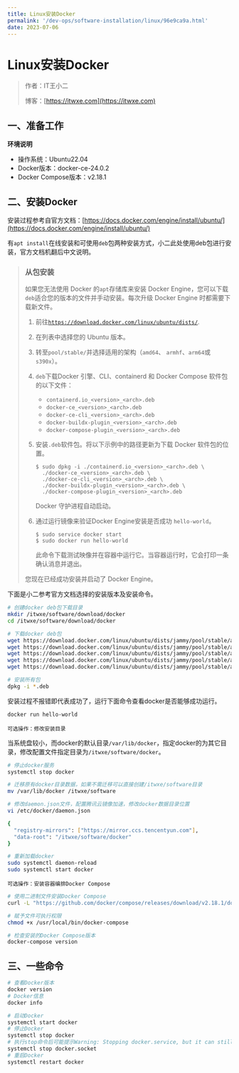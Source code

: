 ```yaml
---
title: Linux安装Docker
permalink: '/dev-ops/software-installation/linux/96e9ca9a.html'
date: 2023-07-06
---
```


# Linux安装Docker

> 作者：IT王小二
>
> 博客：[https://itwxe.com](https://itwxe.com)

## 一、准备工作

**环境说明**

- 操作系统：Ubuntu22.04
- Docker版本：docker-ce-24.0.2
- Docker Compose版本：v2.18.1

## 二、安装Docker

安装过程参考自官方文档：[https://docs.docker.com/engine/install/ubuntu/](https://docs.docker.com/engine/install/ubuntu/)

有`apt install`在线安装和可使用`deb`包两种安装方式，小二此处使用deb包进行安装，官方文档机翻后中文说明。

> ### 从包安装
>
> 如果您无法使用 Docker 的`apt`存储库来安装 Docker Engine，您可以下载`deb`适合您的版本的文件并手动安装。每次升级 Docker Engine 时都需要下载新文件。
>
> 1. 前往[`https://download.docker.com/linux/ubuntu/dists/`](https://download.docker.com/linux/ubuntu/dists/?_gl=1*ke1ysp*_ga*NTM2Mzc1MTcwLjE2NTAzNDQ3NjI.*_ga_XJWPQMJYHQ*MTY4ODM3NjI1OC4xNy4xLjE2ODgzNzYyNTkuNTkuMC4w).
>
> 2. 在列表中选择您的 Ubuntu 版本。
>
> 3. 转至`pool/stable/`并选择适用的架构（`amd64`、 `armhf`、`arm64`或`s390x`）。
>
> 4. `deb`下载Docker 引擎、CLI、containerd 和 Docker Compose 软件包的以下文件：
>
>    - `containerd.io_<version>_<arch>.deb`
>    - `docker-ce_<version>_<arch>.deb`
>    - `docker-ce-cli_<version>_<arch>.deb`
>    - `docker-buildx-plugin_<version>_<arch>.deb`
>    - `docker-compose-plugin_<version>_<arch>.deb`
>
> 5. 安装`.deb`软件包。将以下示例中的路径更新为下载 Docker 软件包的位置。
>
>    ```
>    $ sudo dpkg -i ./containerd.io_<version>_<arch>.deb \
>      ./docker-ce_<version>_<arch>.deb \
>      ./docker-ce-cli_<version>_<arch>.deb \
>      ./docker-buildx-plugin_<version>_<arch>.deb \
>      ./docker-compose-plugin_<version>_<arch>.deb
>    ```
>
>    Docker 守护进程自动启动。
>
> 6. 通过运行镜像来验证Docker Engine安装是否成功 `hello-world`。
>
>    ```
>    $ sudo service docker start
>    $ sudo docker run hello-world
>    ```
>
>    此命令下载测试映像并在容器中运行它。当容器运行时，它会打印一条确认消息并退出。
>
> 您现在已经成功安装并启动了 Docker Engine。

下面是小二参考官方文档选择的安装版本及安装命令。

```bash
# 创建docker deb包下载目录
mkdir /itwxe/software/download/docker
cd /itwxe/software/download/docker

# 下载docker deb包
wget https://download.docker.com/linux/ubuntu/dists/jammy/pool/stable/amd64/containerd.io_1.6.21-1_amd64.deb
wget https://download.docker.com/linux/ubuntu/dists/jammy/pool/stable/amd64/docker-ce-cli_24.0.2-1~ubuntu.22.04~jammy_amd64.deb
wget https://download.docker.com/linux/ubuntu/dists/jammy/pool/stable/amd64/docker-ce_24.0.2-1~ubuntu.22.04~jammy_amd64.deb
wget https://download.docker.com/linux/ubuntu/dists/jammy/pool/stable/amd64/docker-buildx-plugin_0.11.1-1~ubuntu.22.04~jammy_amd64.deb
wget https://download.docker.com/linux/ubuntu/dists/jammy/pool/stable/amd64/docker-compose-plugin_2.18.1-1~ubuntu.22.04~jammy_amd64.deb

# 安装所有包
dpkg -i *.deb
```

安装过程不报错即代表成功了，运行下面命令查看docker是否能够成功运行。

```bash
docker run hello-world
```

`可选操作：修改安装目录`

当系统盘较小，而docker的默认目录`/var/lib/docker`，指定docker的为其它目录，修改配置文件指定目录为`/itwxe/software/docker`。

```bash
# 停止docker服务
systemctl stop docker

# 迁移原有docker目录数据，如果不需迁移可以直接创建/itwxe/software目录
mv /var/lib/docker /itwxe/software

# 修改daemon.json文件，配置腾讯云镜像加速，修改docker数据目录位置
vi /etc/docker/daemon.json

{
  "registry-mirrors": ["https://mirror.ccs.tencentyun.com"],
  "data-root": "/itwxe/software/docker"
}

# 重新加载docker
sudo systemctl daemon-reload
sudo systemctl start docker
```

`可选操作：安装容器编排Docker Compose`

```bash
# 使用二进制文件安装Docker Compose
curl -L "https://github.com/docker/compose/releases/download/v2.18.1/docker-compose-$(uname -s)-$(uname -m)" -o /usr/local/bin/docker-compose

# 赋予文件可执行权限
chmod +x /usr/local/bin/docker-compose

# 检查安装的Docker Compose版本
docker-compose version
```

## 三、一些命令

```bash
# 查看Docker版本
docker version
# Docker信息
docker info

# 启动Docker
systemctl start docker
# 停止Docker
systemctl stop docker
# 执行stop命令后可能提示Warning: Stopping docker.service, but it can still be activated by: docker.socket，此时如果执行docker相关命令docker会自动唤醒，如果不需要自动唤醒需要执行
systemctl stop docker.socket
# 重启Docker
systemctl restart docker
```